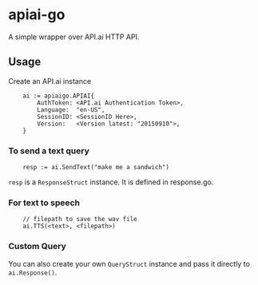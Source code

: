 # apiai-go

A simple wrapper over API.ai HTTP API. 


## Usage

Create an API.ai instance

```
    ai := apiaigo.APIAI{
		AuthToken: <API.ai Authentication Token>,
		Language:  "en-US",
		SessionID: <SessionID Here>,
		Version:   <Version latest: "20150910">,
	}
```

### To send a text query

```
	resp := ai.SendText("make me a sandwich")
```

`resp` is a `ResponseStruct` instance. It is defined in response.go.

### For text to speech
```
	// filepath to save the wav file
	ai.TTS(<text>, <filepath>)

```

### Custom Query

You can also create your own `QueryStruct` instance and pass it directly to `ai.Response()`.
